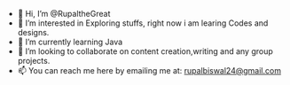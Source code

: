 - 👋 Hi, I’m @RupaltheGreat
- 👀 I’m interested in Exploring stuffs, right now i am learing Codes and designs.
- 🌱 I’m currently learning Java
- 💞️ I’m looking to collaborate on content creation,writing and any group projects.
- 📫 You can reach me here by emailing me at: rupalbiswal24@gmail.com

<!---
RupaltheGreat/RupaltheGreat is a ✨ special ✨ repository because its `README.md` (this file) appears on your GitHub profile.
You can click the Preview link to take a look at your changes.
--->
